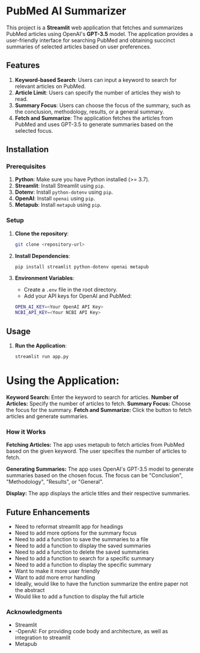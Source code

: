 # PubMed AI Summarizer

This project is a **Streamlit** web application that fetches and summarizes PubMed articles using OpenAI's **GPT-3.5** model. The application provides a user-friendly interface for searching PubMed and obtaining succinct summaries of selected articles based on user preferences.

## Features

1. **Keyword-based Search**: Users can input a keyword to search for relevant articles on PubMed.
2. **Article Limit**: Users can specify the number of articles they wish to read.
3. **Summary Focus**: Users can choose the focus of the summary, such as the conclusion, methodology, results, or a general summary.
4. **Fetch and Summarize**: The application fetches the articles from PubMed and uses GPT-3.5 to generate summaries based on the selected focus.

## Installation

### Prerequisites

1. **Python**: Make sure you have Python installed (>= 3.7).
2. **Streamlit**: Install Streamlit using `pip`.
3. **Dotenv**: Install `python-dotenv` using `pip`.
4. **OpenAI**: Install `openai` using `pip`.
5. **Metapub**: Install `metapub` using `pip`.

### Setup

1. **Clone the repository**:

    ```bash
    git clone <repository-url>
    ```

2. **Install Dependencies**:

    ```bash
    pip install streamlit python-dotenv openai metapub
    ```

3. **Environment Variables**:

   - Create a `.env` file in the root directory.
   - Add your API keys for OpenAI and PubMed:

    ```bash
    OPEN_AI_KEY=<Your OpenAI API Key>
    NCBI_API_KEY=<Your NCBI API Key>
    ```

## Usage

1. **Run the Application**:

   ```bash
   streamlit run app.py

# Using the Application:

**Keyword Search:** Enter the keyword to search for articles.
**Number of Articles:** Specify the number of articles to fetch.
**Summary Focus:** Choose the focus for the summary.
**Fetch and Summarize:** Click the button to fetch articles and generate summaries.

### How it Works

**Fetching Articles:** The app uses metapub to fetch articles from PubMed based on the given keyword.
The user specifies the number of articles to fetch.

**Generating Summaries:** The app uses OpenAI's GPT-3.5 model to generate summaries based on the chosen focus.
The focus can be "Conclusion", "Methodology", "Results", or "General".

**Display:** The app displays the article titles and their respective summaries.

## Future Enhancements

- Need to reformat streamlit app for headings
- Need to add more options for the summary focus
- Need to add a function to save the summaries to a file
- Need to add a function to display the saved summaries
- Need to add a function to delete the saved summaries
- Need to add a function to search for a specific summary
- Need to add a function to display the specific summary
- Want to make it more user friendly
- Want to add more error handling
- Ideally, would like to have the function summarize the entire paper not the abstract
- Would like to add a function to display the full article

### Acknowledgments
- Streamlit
- -OpenAI: For providing code body and architecture, as well as integration to streamlit
- Metapub
